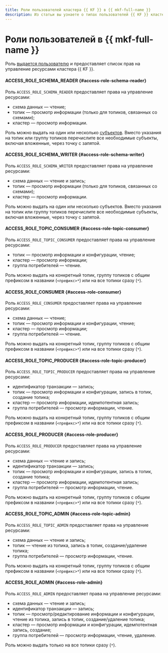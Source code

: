 ```yaml
---
title: Роли пользователей кластера {{ KF }} в {{ mkf-full-name }}
description: Из статьи вы узнаете о типах пользователей {{ KF }} кластера.
---
```


# Роли пользователей в {{ mkf-full-name }}

Роль [выдается пользователю](../operations/cluster-accounts.md#grant-permission) и предоставляет список прав на управление ресурсами кластера {{ KF }}.

#### ACCESS_ROLE_SCHEMA_READER {#access-role-schema-reader}

Роль `ACCESS_ROLE_SCHEMA_READER` предоставляет права на управление ресурсами:
* схема данных — чтение;
* топик — просмотр информации (только для топиков, связанных со схемами);
* кластер — просмотр информации.

Роль можно выдать на один или несколько [субъектов](managed-schema-registry.md#subjects). Вместо указания на топик или группу топиков перечислите все необходимые субъекты, включая вложенные, через точку с запятой.

#### ACCESS_ROLE_SCHEMA_WRITER {#access-role-schema-writer}

Роль `ACCESS_ROLE_SCHEMA_WRITER` предоставляет права на управление ресурсами:
* схема данных — чтение и запись;
* топик — просмотр информации (только для топиков, связанных со схемами);
* кластер — просмотр информации.

Роль можно выдать на один или несколько субъектов. Вместо указания на топик или группу топиков перечислите все необходимые субъекты, включая вложенные, через точку с запятой.

#### ACCESS_ROLE_TOPIC_CONSUMER {#access-role-topic-consumer}

Роль `ACCESS_ROLE_TOPIC_CONSUMER` предоставляет права на управление ресурсами:
* топик — просмотр информации и конфигурации, чтение;
* кластер — просмотр информации;
* группа потребителей — чтение.

Роль можно выдать на конкретный топик, группу топиков с общим префиксом в названии (`<префикс>*`) или на все топики сразу (`*`).

#### ACCESS_ROLE_CONSUMER {#access-role-consumer}

Роль `ACCESS_ROLE_CONSUMER` предоставляет права на управление ресурсами:
* схема данных — чтение;
* топик — просмотр информации и конфигурации, чтение;
* кластер — просмотр информации;
* группа потребителей — чтение.

Роль можно выдать на конкретный топик, группу топиков с общим префиксом в названии (`<префикс>*`) или на все топики сразу (`*`).

#### ACCESS_ROLE_TOPIC_PRODUCER {#access-role-topic-producer}

Роль `ACCESS_ROLE_TOPIC_PRODUCER` предоставляет права на управление ресурсами:
* идентификатор транзакции — запись;
* топик — просмотр информации и конфигурации, запись в топик, создание топика;
* кластер — просмотр информации, идемпотентная запись;
* группа потребителей — просмотр информации, чтение.

Роль можно выдать на конкретный топик, группу топиков с общим префиксом в названии (`<префикс>*`) или на все топики сразу (`*`).

#### ACCESS_ROLE_PRODUCER {#access-role-producer}

Роль `ACCESS_ROLE_PRODUCER` предоставляет права на управление ресурсами:
* схема данных — чтение и запись;
* идентификатор транзакции — запись;
* топик — просмотр информации и конфигурации, запись в топик, создание топика;
* кластер — просмотр информации, идемпотентная запись;
* группа потребителей — просмотр информации, чтение.

Роль можно выдать на конкретный топик, группу топиков с общим префиксом в названии (`<префикс>*`) или на все топики сразу (`*`).

#### ACCESS_ROLE_TOPIC_ADMIN {#access-role-topic-admin}

Роль `ACCESS_ROLE_TOPIC_ADMIN` предоставляет права на управление ресурсами:
* схема данных — чтение и запись;
* топик — чтение из топика, запись в топик, создание/удаление топика;
* группа потребителей — просмотр информации, чтение.

Роль можно выдать на конкретный топик, группу топиков с общим префиксом в названии (`<префикс>*`) или на все топики сразу (`*`).

#### ACCESS_ROLE_ADMIN {#access-role-admin}

Роль `ACCESS_ROLE_ADMIN` предоставляет права на управление ресурсами:
* схема данных — чтение и запись;
* идентификатор транзакции — запись;
* топик — просмотр/редактирование информации и конфигурации, чтение из топика, запись в топик, создание/удаление топика;
* кластер — просмотр информации и конфигурации, идемпотентная запись, создание;
* группа потребителей — просмотр информации, чтение, удаление.

Роль можно выдать только на все топики сразу (`*`).
